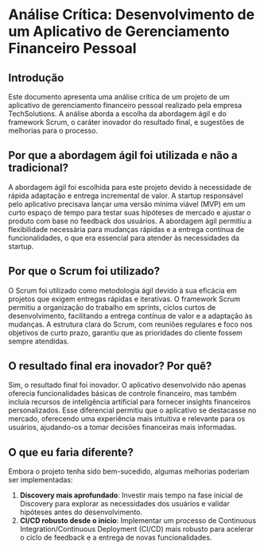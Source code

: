 # Análise Crítica: Desenvolvimento de um Aplicativo de Gerenciamento Financeiro Pessoal

## Introdução

Este documento apresenta uma análise crítica de um projeto de um aplicativo de gerenciamento financeiro pessoal realizado pela empresa TechSolutions. A análise aborda a escolha da abordagem ágil e do framework Scrum, o caráter inovador do resultado final, e sugestões de melhorias para o processo.

## Por que a abordagem ágil foi utilizada e não a tradicional?

A abordagem ágil foi escolhida para este projeto devido à necessidade de rápida adaptação e entrega incremental de valor. A startup responsável pelo aplicativo precisava lançar uma versão mínima viável (MVP) em um curto espaço de tempo para testar suas hipóteses de mercado e ajustar o produto com base no feedback dos usuários. A abordagem ágil permitiu a flexibilidade necessária para mudanças rápidas e a entrega contínua de funcionalidades, o que era essencial para atender às necessidades da startup.

## Por que o Scrum foi utilizado?

O Scrum foi utilizado como metodologia ágil devido à sua eficácia em projetos que exigem entregas rápidas e iterativas. O framework Scrum permitiu a organização do trabalho em sprints, ciclos curtos de desenvolvimento, facilitando a entrega contínua de valor e a adaptação às mudanças. A estrutura clara do Scrum, com reuniões regulares e foco nos objetivos de curto prazo, garantiu que as prioridades do cliente fossem sempre atendidas.

## O resultado final era inovador? Por quê?

Sim, o resultado final foi inovador. O aplicativo desenvolvido não apenas oferecia funcionalidades básicas de controle financeiro, mas também incluía recursos de inteligência artificial para fornecer insights financeiros personalizados. Esse diferencial permitiu que o aplicativo se destacasse no mercado, oferecendo uma experiência mais intuitiva e relevante para os usuários, ajudando-os a tomar decisões financeiras mais informadas.

## O que eu faria diferente?

Embora o projeto tenha sido bem-sucedido, algumas melhorias poderiam ser implementadas:

1. **Discovery mais aprofundado**: Investir mais tempo na fase inicial de Discovery para explorar as necessidades dos usuários e validar hipóteses antes do desenvolvimento.
2. **CI/CD robusto desde o início**: Implementar um processo de Continuous Integration/Continuous Deployment (CI/CD) mais robusto para acelerar o ciclo de feedback e a entrega de novas funcionalidades.
